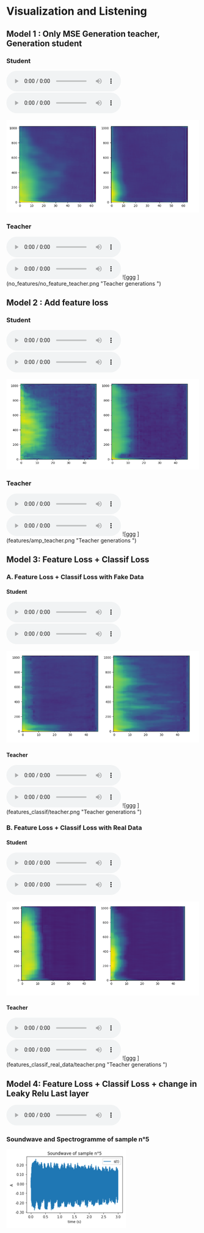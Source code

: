 # Visualization and Listening

## Model 1 : Only MSE Generation teacher, Generation student 
### Student
<audio controls>
  <source src="no_features/to_rgb_nofeatures_0.mp3" type="audio/mp3">
Your browser does not support the audio element.
</audio>

<audio controls>
  <source src="no_features/to_rgb_nofeatures_1.mp3" type="audio/mp3">
Your browser does not support the audio element.
</audio>

![ggg ](no_features/no_feature_student.png "Student generations")

### Teacher
<audio controls>
  <source src="no_features/teacher0.mp3" type="audio/mp3">
Your browser does not support the audio element.
</audio>

<audio controls>
  <source src="no_features/teacher1.mp3" type="audio/mp3">
Your browser does not support the audio element.
</audio>
![ggg ](no_features/no_feature_teacher.png "Teacher generations ")



## Model 2 : Add feature loss
### Student
<audio controls>
  <source src="features/gen0.mp3" type="audio/mp3">
Your browser does not support the audio element.
</audio>

<audio controls>
  <source src="features/gen1.mp3" type="audio/mp3">
Your browser does not support the audio element.
</audio>

![ggg ](features/amp.png "Student generations")
### Teacher
<audio controls>
  <source src="features/gen0_teacher.mp3" type="audio/mp3">
Your browser does not support the audio element.
</audio>

<audio controls>
  <source src="features/gen1_teacher.mp3" type="audio/mp3">
Your browser does not support the audio element.
</audio>
![ggg ](features/amp_teacher.png "Teacher generations ")



## Model 3: Feature Loss + Classif Loss

### A. Feature Loss + Classif Loss with Fake Data
#### Student
<audio controls>
  <source src="features_classif/gen2.mp3" type="audio/mp3">
Your browser does not support the audio element.
</audio>

<audio controls>
  <source src="features_classif/gen3.mp3" type="audio/mp3">
Your browser does not support the audio element.
</audio>

![ggg ](features_classif/student.png "Student generations")
#### Teacher
<audio controls>
  <source src="features_classif/teacher2.mp3" type="audio/mp3">
Your browser does not support the audio element.
</audio>

<audio controls>
  <source src="features_classif/teacher3.mp3" type="audio/mp3">
Your browser does not support the audio element.
</audio>
![ggg ](features_classif/teacher.png "Teacher generations ")

### B. Feature Loss + Classif Loss with  Real Data

#### Student
<audio controls>
  <source src="features_classif_real_data/audio2.mp3" type="audio/mp3">
Your browser does not support the audio element.
</audio>

<audio controls>
  <source src="features_classif_real_data/audio3.mp3" type="audio/mp3">
Your browser does not support the audio element.
</audio>

![ggg ](features_classif_real_data/student.png "Student generations")
#### Teacher
<audio controls>
  <source src="features_classif_real_data/audio2_teacher.mp3" type="audio/mp3">
Your browser does not support the audio element.
</audio>

<audio controls>
  <source src="features_classif_real_data/audio3_teacher.mp3" type="audio/mp3">
Your browser does not support the audio element.
</audio>
![ggg ](features_classif_real_data/teacher.png "Teacher generations ")

## Model 4: Feature Loss + Classif Loss + change in Leaky Relu Last layer 


<audio controls>
  <source src="samples/sample_source_5.wav" type="audio/wav">
Your browser does not support the audio element.
</audio>

### Soundwave and Spectrogramme of sample n°5
![ggg ](Images/soundwave_5.png "Loudness Source et Loudness Reconstruite du sample 5")


